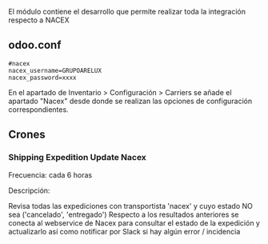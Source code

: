 El módulo contiene el desarrollo que permite realizar toda la integración respecto a NACEX

## odoo.conf
```
#nacex
nacex_username=GRUPOARELUX
nacex_password=xxxx
``` 

En el apartado de Inventario > Configuración > Carriers se añade el apartado "Nacex" desde donde se realizan las opciones de configuración correspondientes.


## Crones

### Shipping Expedition Update Nacex 
Frecuencia: cada 6 horas

Descripción: 

Revisa todas las expediciones con transportista 'nacex' y cuyo estado NO sea ('cancelado', 'entregado')
Respecto a los resultados anteriores se conecta al webservice de Nacex para consultar el estado de la expedición y actualizarlo así como notificar por Slack si hay algún error / incidencia
